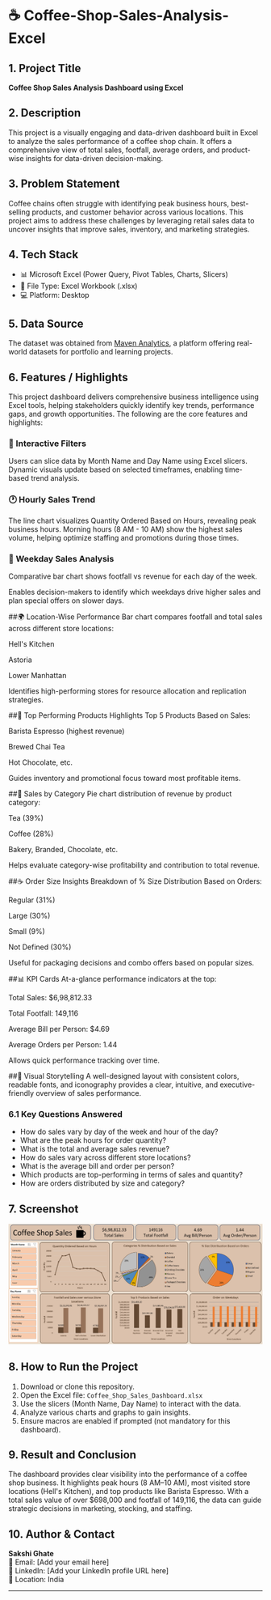 # ☕ Coffee-Shop-Sales-Analysis-Excel

## 1. Project Title
**Coffee Shop Sales Analysis Dashboard using Excel**

## 2. Description
This project is a visually engaging and data-driven dashboard built in Excel to analyze the sales performance of a coffee shop chain. It offers a comprehensive view of total sales, footfall, average orders, and product-wise insights for data-driven decision-making.

## 3. Problem Statement
Coffee chains often struggle with identifying peak business hours, best-selling products, and customer behavior across various locations. This project aims to address these challenges by leveraging retail sales data to uncover insights that improve sales, inventory, and marketing strategies.

## 4. Tech Stack
- 📊 Microsoft Excel (Power Query, Pivot Tables, Charts, Slicers)
- 📁 File Type: Excel Workbook (.xlsx)
- 💻 Platform: Desktop

## 5. Data Source
The dataset was obtained from [Maven Analytics](https://www.mavenanalytics.io/), a platform offering real-world datasets for portfolio and learning projects.

## 6. Features / Highlights
This project dashboard delivers comprehensive business intelligence using Excel tools, helping stakeholders quickly identify key trends, performance gaps, and growth opportunities. The following are the core features and highlights:

### **📌 Interactive Filters**
Users can slice data by Month Name and Day Name using Excel slicers.
Dynamic visuals update based on selected timeframes, enabling time-based trend analysis.

### **🕐 Hourly Sales Trend**
The line chart visualizes Quantity Ordered Based on Hours, revealing peak business hours.
Morning hours (8 AM - 10 AM) show the highest sales volume, helping optimize staffing and promotions during those times.

### **📅 Weekday Sales Analysis**
Comparative bar chart shows footfall vs revenue for each day of the week.

Enables decision-makers to identify which weekdays drive higher sales and plan special offers on slower days.

##🌍 Location-Wise Performance
Bar chart compares footfall and total sales across different store locations:

Hell's Kitchen

Astoria

Lower Manhattan

Identifies high-performing stores for resource allocation and replication strategies.

##💸 Top Performing Products
Highlights Top 5 Products Based on Sales:

Barista Espresso (highest revenue)

Brewed Chai Tea

Hot Chocolate, etc.

Guides inventory and promotional focus toward most profitable items.

##🧾 Sales by Category
Pie chart distribution of revenue by product category:

Tea (39%)

Coffee (28%)

Bakery, Branded, Chocolate, etc.

Helps evaluate category-wise profitability and contribution to total revenue.

##☕ Order Size Insights
Breakdown of % Size Distribution Based on Orders:

Regular (31%)

Large (30%)

Small (9%)

Not Defined (30%)

Useful for packaging decisions and combo offers based on popular sizes.

##📊 KPI Cards
At-a-glance performance indicators at the top:

Total Sales: $6,98,812.33

Total Footfall: 149,116

Average Bill per Person: $4.69

Average Orders per Person: 1.44

Allows quick performance tracking over time.

##📌 Visual Storytelling
A well-designed layout with consistent colors, readable fonts, and iconography provides a clear, intuitive, and executive-friendly overview of sales performance.

### 6.1 Key Questions Answered
- How do sales vary by day of the week and hour of the day?
- What are the peak hours for order quantity?
- What is the total and average sales revenue?
- How do sales vary across different store locations?
- What is the average bill and order per person?
- Which products are top-performing in terms of sales and quantity?
- How are orders distributed by size and category?

## 7. Screenshot

![Coffee Shop Sales Dashboard](https://github.com/SakshiGhate/coffee-shop-sales-analysis-excel/blob/main/Coffee%20Shop%20Sales.png)

## 8. How to Run the Project
1. Download or clone this repository.
2. Open the Excel file: `Coffee_Shop_Sales_Dashboard.xlsx`
3. Use the slicers (Month Name, Day Name) to interact with the data.
4. Analyze various charts and graphs to gain insights.
5. Ensure macros are enabled if prompted (not mandatory for this dashboard).

## 9. Result and Conclusion
The dashboard provides clear visibility into the performance of a coffee shop business. It highlights peak hours (8 AM–10 AM), most visited store locations (Hell's Kitchen), and top products like Barista Espresso. With a total sales value of over $698,000 and footfall of 149,116, the data can guide strategic decisions in marketing, stocking, and staffing.

## 10. Author & Contact
**Sakshi Ghate**  
📧 Email: [Add your email here]  
🔗 LinkedIn: [Add your LinkedIn profile URL here]  
📍 Location: India

---

